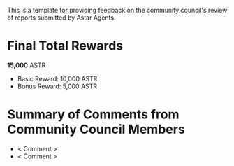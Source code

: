 This is a template for providing feedback on the community council's review of reports submitted by Astar Agents.  

# Final Total Rewards

**15,000** ASTR

 * Basic Reward: 10,000 ASTR
 * Bonus Reward: 5,000 ASTR

# Summary of Comments from Community Council Members

 * < Comment >
 * < Comment > 
